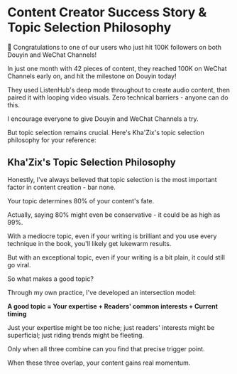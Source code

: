 # Content Creator Success Story & Topic Selection Philosophy

🎉 Congratulations to one of our users who just hit 100K followers on both Douyin and WeChat Channels!

In just one month with 42 pieces of content, they reached 100K on WeChat Channels early on, and hit the milestone on Douyin today!

They used ListenHub's deep mode throughout to create audio content, then paired it with looping video visuals. Zero technical barriers - anyone can do this.

I encourage everyone to give Douyin and WeChat Channels a try.

But topic selection remains crucial. Here's Kha'Zix's topic selection philosophy for your reference:

## Kha'Zix's Topic Selection Philosophy

Honestly, I've always believed that topic selection is the most important factor in content creation - bar none.

Your topic determines 80% of your content's fate.

Actually, saying 80% might even be conservative - it could be as high as 99%.

With a mediocre topic, even if your writing is brilliant and you use every technique in the book, you'll likely get lukewarm results.

But with an exceptional topic, even if your writing is a bit plain, it could still go viral.

So what makes a good topic?

Through my own practice, I've developed an intersection model:

**A good topic = Your expertise + Readers' common interests + Current timing**

Just your expertise might be too niche; just readers' interests might be superficial; just riding trends might be fleeting.

Only when all three combine can you find that precise trigger point.

When these three overlap, your content gains real momentum.